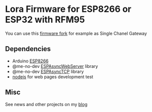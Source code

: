 
Lora Firmware for ESP8266 or ESP32 with RFM95
=============================================

You can use this [firmware fork](https://github.com/SensorsIot/ESP-1ch-Gateway) for example as Single Chanel Gateway


Dependencies
------------
- Arduino [ESP8266][6]
- @me-no-dev [ESPAsyncWebServer][4] library
- @me-no-dev [ESPAsyncTCP][5] library 
- [nodejs][7] for web pages development test 

Misc
----
See news and other projects on my [blog][2] 
 
[1]: http://www.wemos.cc/
[2]: https://hallard.me
[3]: http://terminal.jcubic.pl/
[4]: https://github.com/me-no-dev/ESPAsyncWebServer
[5]: https://github.com/me-no-dev/ESPAsyncTCP
[6]: https://github.com/esp8266/Arduino/blob/master/README.md
[7]: https://nodejs.org/
[8]: https://github.com/hallard/WeMos-RN2483/blob/master/README.md
[9]: http://cdn.rawgit.com/hallard/WebSocketToSerial/master/webdev/index.htm
[10]: https://github.com/hallard/WebSocketToSerial/tree/master/webdev
[11]: https://github.com/hallard/WebSocketToSerial/blob/master/webdev/create_spiffs.js
[12]: https://github.com/hallard/WebSocketToSerial/blob/master/webdev/web_server.js
[13]: https://github.com/hallard/WebSocketToSerial/tree/master/data


